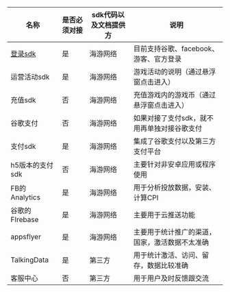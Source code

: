 | 名称                     | 是否必须对接 | sdk代码以及文档提供方 | 说明                                           |
| ------------------------ | ------------ | --------------------- | ---------------------------------------------- |
| [登录sdk](/haiyou_login) | 是           | 海游网络              | 目前支持谷歌、facebook、游客、官方登录         |
| 运营活动sdk              | 是           | 海游网络              | 游戏活动的说明（通过悬浮窗点击进入）           |
| 充值sdk                  | 否           | 海游网络              | 充值游戏内的游戏币（通过悬浮窗点击进入）       |
| 谷歌支付                 | 否           | 海游网络              | 如果对接了支付sdk，就不用再单独对接谷歌支付    |
| 支付sdk                  | 是           | 海游网络              | 集成了谷歌支付以及第三方支付平台               |
| h5版本的支付sdk          | 否           | 海游网络              | 主要针对非安卓应用或程序使用                   |
| FB的Analytics            | 是           | 海游网络              | 用于分析投放数据，安装、计算CPI                |
| 谷歌的FIrebase           | 是           | 海游网络              | 主要用于云推送功能                             |
| appsflyer                | 是           | 海游网络              | 主要用于统计推广的渠道，国家，激活数据不太准确 |
| TalkingData              | 是           | 第三方                | 用于统计激活、访问、留存，数据比较准确         |
| 客服中心                 | 否           | 第三方                | 用于用户及时反馈跟交流                         |

